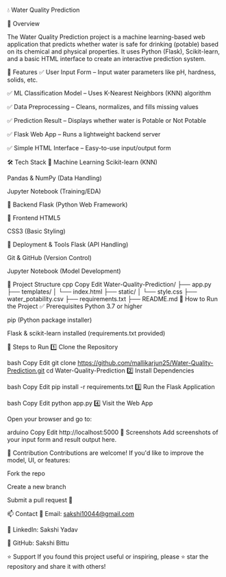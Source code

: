 💧 Water Quality Prediction

📌 Overview

The Water Quality Prediction project is a machine learning-based web application that predicts whether water is safe for drinking (potable) based on its chemical and physical properties.
It uses Python (Flask), Scikit-learn, and a basic HTML interface to create an interactive prediction system.

🚀 Features
✅ User Input Form – Input water parameters like pH, hardness, solids, etc.

✅ ML Classification Model – Uses K-Nearest Neighbors (KNN) algorithm

✅ Data Preprocessing – Cleans, normalizes, and fills missing values

✅ Prediction Result – Displays whether water is Potable or Not Potable

✅ Flask Web App – Runs a lightweight backend server

✅ Simple HTML Interface – Easy-to-use input/output form

🛠️ Tech Stack
🔹 Machine Learning
Scikit-learn (KNN)

Pandas & NumPy (Data Handling)

Jupyter Notebook (Training/EDA)

🔹 Backend
Flask (Python Web Framework)

🔹 Frontend
HTML5

CSS3 (Basic Styling)

🔹 Deployment & Tools
Flask (API Handling)

Git & GitHub (Version Control)

Jupyter Notebook (Model Development)

📂 Project Structure
cpp
Copy
Edit
Water-Quality-Prediction/
├── app.py
├── templates/
│   └── index.html
├── static/
│   └── style.css
├── water_potability.csv
├── requirements.txt
├── README.md
🎯 How to Run the Project
✅ Prerequisites
Python 3.7 or higher

pip (Python package installer)

Flask & scikit-learn installed (requirements.txt provided)

🔧 Steps to Run
1️⃣ Clone the Repository

bash
Copy
Edit
git clone https://github.com/mallikarjun25/Water-Quality-Prediction.git
cd Water-Quality-Prediction
2️⃣ Install Dependencies

bash
Copy
Edit
pip install -r requirements.txt
3️⃣ Run the Flask Application

bash
Copy
Edit
python app.py
4️⃣ Visit the Web App

Open your browser and go to:

arduino
Copy
Edit
http://localhost:5000
📸 Screenshots
Add screenshots of your input form and result output here.

🤝 Contribution
Contributions are welcome!
If you'd like to improve the model, UI, or features:

Fork the repo

Create a new branch

Submit a pull request 🚀

📫 Contact
📧 Email: sakshi10044@gmail.com

🔗 LinkedIn: Sakshi Yadav

🚀 GitHub: Sakshi Bittu

⭐ Support
If you found this project useful or inspiring, please ⭐ star the repository and share it with others!


